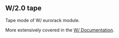 ## W/2.0 tape
Tape mode of W/ eurorack module.

More extensively covered in the [W/ Documentation](https://www.whimsicalraps.com/pages/w-type).

